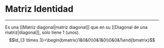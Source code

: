 # Matriz Identidad
***
Es una [[Matriz diagonal|matriz diagonal]] que en su [[Diagonal de una matriz|diagonal]], solo tiene 1 (unos).
$$Id_{3 \times 3}=\begin{bmatrix}1&0&0\\0&1&0\\0&0&1\end{bmatrix}$$